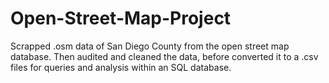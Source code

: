 # Open-Street-Map-Project
Scrapped .osm data of San Diego County from the open street map database. Then audited and cleaned the data, before converted it to a .csv files for queries and analysis within an SQL database.
